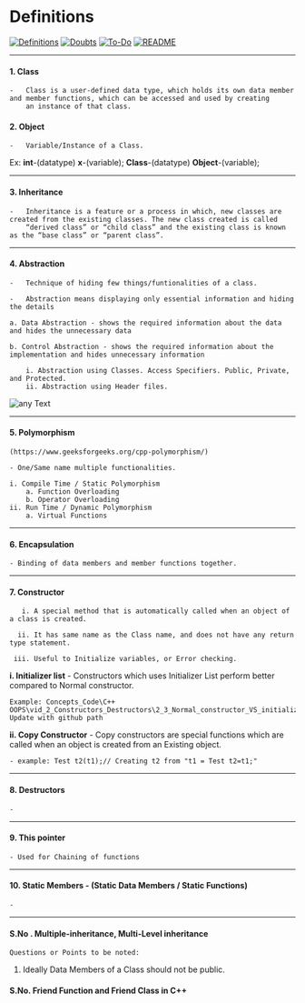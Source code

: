 # Definitions

[![Definitions](https://img.shields.io/badge/go--to-Definitions-blue.svg)](https://github.com/nutenkivinaykumar/CPlusPlus/blob/main/GFG_CIP/OOPS/README.definitions.md)
[![Doubts](https://img.shields.io/badge/go--to-Doubts-green.svg)](https://github.com/nutenkivinaykumar/CPlusPlus/blob/main/GFG_CIP/OOPS/README.doubts.md)
[![To-Do](https://img.shields.io/badge/go--to-To--Do-yellow.svg)](https://github.com/nutenkivinaykumar/CPlusPlus/blob/main/GFG_CIP/OOPS/README.To-Do.md)
[![README](https://img.shields.io/badge/go--to-README-red.svg)](https://github.com/nutenkivinaykumar/CPlusPlus/blob/main/GFG_CIP/OOPS/README.md)

__________________________________________________________________________________

#### 1. Class
    
    -   Class is a user-defined data type, which holds its own data member and member functions, which can be accessed and used by creating
        an instance of that class. 



#### 2. Object
    
    -   Variable/Instance of a Class. 

Ex: 
        **int**-(datatype) **x**-(variable);
        **Class**-(datatype) **Object**-(variable);

__________________________________________________________________________________

#### 3. Inheritance
    
    -   Inheritance is a feature or a process in which, new classes are created from the existing classes. The new class created is called 
        “derived class” or “child class” and the existing class is known as the “base class” or “parent class”.

__________________________________________________________________________________

#### 4. Abstraction
    
    -   Technique of hiding few things/funtionalities of a class.
    
    -   Abstraction means displaying only essential information and hiding the details

    a. Data Abstraction - shows the required information about the data and hides the unnecessary data
    
    b. Control Abstraction - shows the required information about the implementation and hides unnecessary information

        i. Abstraction using Classes. Access Specifiers. Public, Private, and Protected.
        ii. Abstraction using Header files. 

![any Text](https://github.com/nutenkivinaykumar/CPlusPlus/blob/main/GFG_CIP/OOPS/vid_1_OOP/cpp-data-abstraction.png?raw=true "Title1")

__________________________________________________________________________________

#### 5. Polymorphism  
    (https://www.geeksforgeeks.org/cpp-polymorphism/)
    
    - One/Same name multiple functionalities.

    i. Compile Time / Static Polymorphism
        a. Function Overloading
        b. Operator Overloading
    ii. Run Time / Dynamic Polymorphism
        a. Virtual Functions

__________________________________________________________________________________

#### 6. Encapsulation
    
    - Binding of data members and member functions together.

__________________________________________________________________________________

#### 7. Constructor
    
       i. A special method that is automatically called when an object of a class is created.
    
      ii. It has same name as the Class name, and does not have any return type statement. 

     iii. Useful to Initialize variables, or Error checking.

**i. Initializer list**
    - Constructors which uses Initializer List perform better compared to Normal constructor. 
    
    Example: Concepts_Code\C++ OOPS\vid_2_Constructors_Destructors\2_3_Normal_constructor_VS_initializer_list.cpp Update with github path

**ii. Copy Constructor** 
    - Copy constructors are special functions which are called when an object is created from an Existing object. 

    - example: Test t2(t1);// Creating t2 from "t1 = Test t2=t1;"

__________________________________________________________________________________

#### 8. Destructors

    - 


__________________________________________________________________________________

#### 9. This pointer

    - Used for Chaining of functions

__________________________________________________________________________________

#### 10. Static Members - (Static Data Members / Static Functions)

    - 
__________________________________________________________________________________
#### S.No . Multiple-inheritance, Multi-Level inheritance
    Questions or Points to be noted: 

1. Ideally Data Members of a Class should not be public. 


#### S.No. Friend Function and Friend Class in C++
